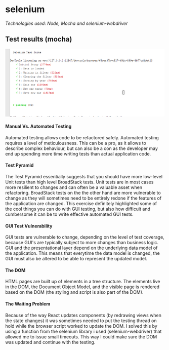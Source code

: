 # selenium

*Technologies used: Node, Mocha and selenium-webdriver*

## Test results (mocha)

![](https://github.com/kristian94/selenium/blob/master/results/test%20results.PNG)

#### Manual Vs. Automated Testing

Automated testing allows code to be refactored safely. Automated testing requires a level of meticulousness. This can be a pro, as it allows to describe complex behaviour, but can also be a con as the developer may end up spending more time writing tests than actual application code.

#### Test Pyramid

The Test Pyramid essentially suggests that you should have more low-level Unit tests than high level BroadStack tests. Unit tests are in most cases more resilient to changes and can often be a valuable asset when refactoring. BroadStack tests on the the other hand are more vulnerable to change as they will sometimes need to be entirely redone if the features of the application are changed. This exercise definitely highlighted some of the cool things you can do with GUI testing, but also how difficult and cumbersome it can be to write effective automated GUI tests.

#### GUI Test Vulnerability

GUI tests are vulnerable to change, depending on the level of test coverage, because GUI's are typically subject to more changes than business logic. GUI and the presentational layer depend on the underlying data model of the application. This means that everytime the data model is changed, the GUI must also be altered to be able to represent the updated model.

#### The DOM

HTML pages are built up of elements in a tree structure. The elements live in the DOM, the Document Object Model, and the visible page is rendered based on the DOM (the styling and script is also part of the DOM).

#### The Waiting Problem

Because of the way React updates components (by redrawing views when the state changes) it was sometimes needed to put the testing thread on hold while the browser script worked to update the DOM. I solved this by using a function from the selenium library i used (selenium-webdriver) that allowed me to issue small timeouts. This way I could make sure the DOM was updated and continue with the testing. 
